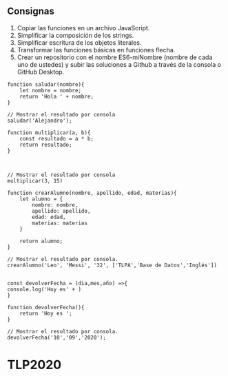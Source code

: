 ## Consignas
1. Copiar las funciones en un archivo JavaScript.
2. Simplificar la composición de los strings.
3. Simplificar escritura de los objetos literales.
4. Transformar las funciones básicas en funciones flecha.
5. Crear un repositorio con el nombre ES6-miNombre (nombre de cada uno de ustedes) y subir las soluciones a Github a través de la consola o GitHub Desktop.


```JS
function saludar(nombre){
    let nombre = nombre;
    return 'Hola ' + nombre;
}

// Mostrar el resultado por consola
saludar('Alejandro');
```


```JS
function multiplicar(a, b){
    const resultado = a * b;
    return resultado;
}



// Mostrar el resultado por consola
multiplicar(3, 15)
```


```JS
function crearAlumno(nombre, apellido, edad, materias){
    let alumno = {
        nombre: nombre,
        apellido: apellido,
        edad: edad,
        materias: materias
    }

    return alumno;
}

// Mostrar el resultado por consola.
crearAlumno('Leo', 'Messi', '32', ['TLPA','Base de Datos','Inglés'])
```


```JS

const devolverFecha = (dia,mes,año) =>{
console.log('Hoy es' + )
}

function devolverFecha(){
    return 'Hoy es ';
}

// Mostrar el resultado por consola.
devolverFecha('10','09','2020');
```



# TLP2020
